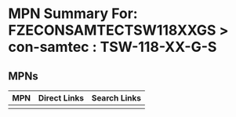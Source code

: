 



# MPN Summary For: FZECONSAMTECTSW118XXGS > con-samtec : TSW-118-XX-G-S

## MPNs
  

|MPN|Direct Links|Search Links|
| :--- | :--- | :--- |
||||
